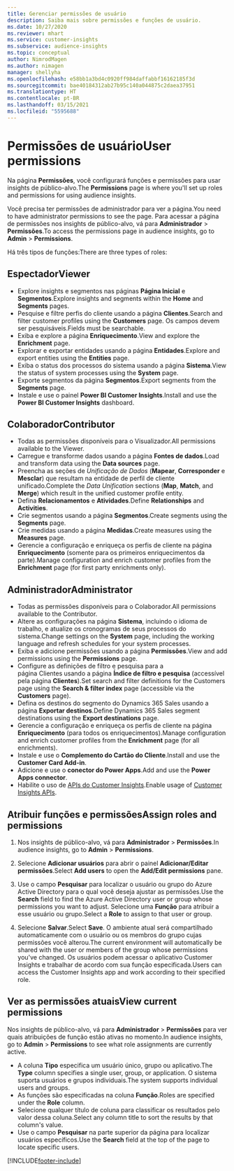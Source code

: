 ```yaml
---
title: Gerenciar permissões de usuário
description: Saiba mais sobre permissões e funções de usuário.
ms.date: 10/27/2020
ms.reviewer: mhart
ms.service: customer-insights
ms.subservice: audience-insights
ms.topic: conceptual
author: NimrodMagen
ms.author: nimagen
manager: shellyha
ms.openlocfilehash: e58bb1a3bd4c0920ff984daffabbf16162185f3d
ms.sourcegitcommit: bae40184312ab27b95c140a044875c2daea37951
ms.translationtype: HT
ms.contentlocale: pt-BR
ms.lasthandoff: 03/15/2021
ms.locfileid: "5595688"
---
```

# <a name="user-permissions"></a><span data-ttu-id="219bd-103">Permissões de usuário</span><span class="sxs-lookup"><span data-stu-id="219bd-103">User permissions</span></span>

<span data-ttu-id="219bd-104">Na página **Permissões**, você configurará funções e permissões para usar insights de público-alvo.</span><span class="sxs-lookup"><span data-stu-id="219bd-104">The **Permissions** page is where you'll set up roles and permissions for using audience insights.</span></span>

<span data-ttu-id="219bd-105">Você precisa ter permissões de administrador para ver a página.</span><span class="sxs-lookup"><span data-stu-id="219bd-105">You need to have administrator permissions to see the page.</span></span> <span data-ttu-id="219bd-106">Para acessar a página de permissões nos insights de público-alvo, vá para **Administrador** > **Permissões**.</span><span class="sxs-lookup"><span data-stu-id="219bd-106">To access the permissions page in audience insights, go to **Admin** > **Permissions**.</span></span>

<span data-ttu-id="219bd-107">Há três tipos de funções:</span><span class="sxs-lookup"><span data-stu-id="219bd-107">There are three types of roles:</span></span>

## <a name="viewer"></a><span data-ttu-id="219bd-108">Espectador</span><span class="sxs-lookup"><span data-stu-id="219bd-108">Viewer</span></span>

- <span data-ttu-id="219bd-109">Explore insights e segmentos nas páginas **Página Inicial** e **Segmentos**.</span><span class="sxs-lookup"><span data-stu-id="219bd-109">Explore insights and segments within the **Home** and **Segments** pages.</span></span>
- <span data-ttu-id="219bd-110">Pesquise e filtre perfis do cliente usando a página **Clientes**.</span><span class="sxs-lookup"><span data-stu-id="219bd-110">Search and filter customer profiles using the **Customers** page.</span></span> <span data-ttu-id="219bd-111">Os campos devem ser pesquisáveis.</span><span class="sxs-lookup"><span data-stu-id="219bd-111">Fields must be searchable.</span></span>
- <span data-ttu-id="219bd-112">Exiba e explore a página **Enriquecimento**.</span><span class="sxs-lookup"><span data-stu-id="219bd-112">View and explore the **Enrichment** page.</span></span>
- <span data-ttu-id="219bd-113">Explorar e exportar entidades usando a página **Entidades**.</span><span class="sxs-lookup"><span data-stu-id="219bd-113">Explore and export entities using the **Entities** page.</span></span>
- <span data-ttu-id="219bd-114">Exiba o status dos processos do sistema usando a página **Sistema**.</span><span class="sxs-lookup"><span data-stu-id="219bd-114">View the status of system processes  using the **System** page.</span></span>
- <span data-ttu-id="219bd-115">Exporte segmentos da página **Segmentos**.</span><span class="sxs-lookup"><span data-stu-id="219bd-115">Export segments from the **Segments** page.</span></span>
- <span data-ttu-id="219bd-116">Instale e use o painel **Power BI Customer Insights**.</span><span class="sxs-lookup"><span data-stu-id="219bd-116">Install and use the **Power BI Customer Insights** dashboard.</span></span>

## <a name="contributor"></a><span data-ttu-id="219bd-117">Colaborador</span><span class="sxs-lookup"><span data-stu-id="219bd-117">Contributor</span></span>

- <span data-ttu-id="219bd-118">Todas as permissões disponíveis para o Visualizador.</span><span class="sxs-lookup"><span data-stu-id="219bd-118">All permissions available to the Viewer.</span></span>
- <span data-ttu-id="219bd-119">Carregue e transforme dados usando a página **Fontes de dados**.</span><span class="sxs-lookup"><span data-stu-id="219bd-119">Load and transform data using the **Data sources** page.</span></span>
- <span data-ttu-id="219bd-120">Preencha as seções de *Unificação de Dados* (**Mapear**, **Corresponder** e **Mesclar**) que resultam na entidade de perfil de cliente unificado.</span><span class="sxs-lookup"><span data-stu-id="219bd-120">Complete the *Data Unification* sections (**Map**, **Match**, and **Merge**) which result in the unified customer profile entity.</span></span>
- <span data-ttu-id="219bd-121">Defina **Relacionamentos** e **Atividades**.</span><span class="sxs-lookup"><span data-stu-id="219bd-121">Define **Relationships** and **Activities**.</span></span>
- <span data-ttu-id="219bd-122">Crie segmentos usando a página **Segmentos**.</span><span class="sxs-lookup"><span data-stu-id="219bd-122">Create segments using the **Segments** page.</span></span>
- <span data-ttu-id="219bd-123">Crie medidas usando a página **Medidas**.</span><span class="sxs-lookup"><span data-stu-id="219bd-123">Create measures using the **Measures** page.</span></span>
- <span data-ttu-id="219bd-124">Gerencie a configuração e enriqueça os perfis de cliente na página **Enriquecimento** (somente para os primeiros enriquecimentos da parte).</span><span class="sxs-lookup"><span data-stu-id="219bd-124">Manage configuration and enrich customer profiles from the **Enrichment** page (for first party enrichments only).</span></span>

## <a name="administrator"></a><span data-ttu-id="219bd-125">Administrador</span><span class="sxs-lookup"><span data-stu-id="219bd-125">Administrator</span></span>

- <span data-ttu-id="219bd-126">Todas as permissões disponíveis para o Colaborador.</span><span class="sxs-lookup"><span data-stu-id="219bd-126">All permissions available to the Contributor.</span></span>
- <span data-ttu-id="219bd-127">Altere as configurações na página **Sistema**, incluindo o idioma de trabalho, e atualize os cronogramas de seus processos do sistema.</span><span class="sxs-lookup"><span data-stu-id="219bd-127">Change settings on the **System** page, including the working language and refresh schedules for your system processes.</span></span>
- <span data-ttu-id="219bd-128">Exiba e adicione permissões usando a página **Permissões**.</span><span class="sxs-lookup"><span data-stu-id="219bd-128">View and add permissions using the **Permissions** page.</span></span>
- <span data-ttu-id="219bd-129">Configure as definições de filtro e pesquisa para a página Clientes usando a página **Índice de filtro e pesquisa** (accessível pela página **Clientes**).</span><span class="sxs-lookup"><span data-stu-id="219bd-129">Set search and filter definitions for the Customers page using the **Search & filter index** page (accessible via the **Customers** page).</span></span>
- <span data-ttu-id="219bd-130">Defina os destinos do segmento do Dynamics 365 Sales usando a página **Exportar destinos**.</span><span class="sxs-lookup"><span data-stu-id="219bd-130">Define Dynamics 365 Sales segment destinations using the **Export destinations** page.</span></span>
- <span data-ttu-id="219bd-131">Gerencie a configuração e enriqueça os perfis de cliente na página **Enriquecimento** (para todos os enriquecimentos).</span><span class="sxs-lookup"><span data-stu-id="219bd-131">Manage configuration and enrich customer profiles from the **Enrichment** page (for all enrichments).</span></span>
- <span data-ttu-id="219bd-132">Instale e use o **Complemento do Cartão do Cliente**.</span><span class="sxs-lookup"><span data-stu-id="219bd-132">Install and use the **Customer Card Add-in**.</span></span>
- <span data-ttu-id="219bd-133">Adicione e use o **conector do Power Apps**.</span><span class="sxs-lookup"><span data-stu-id="219bd-133">Add and use the **Power Apps connector**.</span></span>
- <span data-ttu-id="219bd-134">Habilite o uso de [APIs do Customer Insights](apis.md).</span><span class="sxs-lookup"><span data-stu-id="219bd-134">Enable usage of [Customer Insights APIs](apis.md).</span></span>

## <a name="assign-roles-and-permissions"></a><span data-ttu-id="219bd-135">Atribuir funções e permissões</span><span class="sxs-lookup"><span data-stu-id="219bd-135">Assign roles and permissions</span></span>

1. <span data-ttu-id="219bd-136">Nos insights de público-alvo, vá para **Administrador** > **Permissões**.</span><span class="sxs-lookup"><span data-stu-id="219bd-136">In audience insights, go to **Admin** > **Permissions**.</span></span>

1. <span data-ttu-id="219bd-137">Selecione **Adicionar usuários** para abrir o painel **Adicionar/Editar permissões**.</span><span class="sxs-lookup"><span data-stu-id="219bd-137">Select **Add users** to open the **Add/Edit permissions** pane.</span></span>

1. <span data-ttu-id="219bd-138">Use o campo **Pesquisar** para localizar o usuário ou grupo do Azure Active Directory para o qual você deseja ajustar as permissões.</span><span class="sxs-lookup"><span data-stu-id="219bd-138">Use the **Search** field to find the Azure Active Directory user or group whose permissions you want to adjust.</span></span> <span data-ttu-id="219bd-139">Selecione uma **Função** para atribuir a esse usuário ou grupo.</span><span class="sxs-lookup"><span data-stu-id="219bd-139">Select a **Role** to assign to that user or group.</span></span>

1. <span data-ttu-id="219bd-140">Selecione **Salvar**.</span><span class="sxs-lookup"><span data-stu-id="219bd-140">Select **Save**.</span></span> <span data-ttu-id="219bd-141">O ambiente atual será compartilhado automaticamente com o usuário ou os membros do grupo cujas permissões você alterou.</span><span class="sxs-lookup"><span data-stu-id="219bd-141">The current environment will automatically be shared with the user or members of the group whose permissions you've changed.</span></span> <span data-ttu-id="219bd-142">Os usuários podem acessar o aplicativo Customer Insights e trabalhar de acordo com sua função especificada.</span><span class="sxs-lookup"><span data-stu-id="219bd-142">Users can access the Customer Insights app and work according to their specified role.</span></span>

## <a name="view-current-permissions"></a><span data-ttu-id="219bd-143">Ver as permissões atuais</span><span class="sxs-lookup"><span data-stu-id="219bd-143">View current permissions</span></span>

<span data-ttu-id="219bd-144">Nos insights de público-alvo, vá para **Administrador** > **Permissões** para ver quais atribuições de função estão ativas no momento.</span><span class="sxs-lookup"><span data-stu-id="219bd-144">In audience insights, go to **Admin** > **Permissions** to see what role assignments are currently active.</span></span>

- <span data-ttu-id="219bd-145">A coluna **Tipo** especifica um usuário único, grupo ou aplicativo.</span><span class="sxs-lookup"><span data-stu-id="219bd-145">The **Type** column specifies a single user, group, or application.</span></span> <span data-ttu-id="219bd-146">O sistema suporta usuários e grupos individuais.</span><span class="sxs-lookup"><span data-stu-id="219bd-146">The system supports individual users and groups.</span></span>
- <span data-ttu-id="219bd-147">As funções são especificadas na coluna **Função**.</span><span class="sxs-lookup"><span data-stu-id="219bd-147">Roles are specified under the **Role** column.</span></span>
- <span data-ttu-id="219bd-148">Selecione qualquer título de coluna para classificar os resultados pelo valor dessa coluna.</span><span class="sxs-lookup"><span data-stu-id="219bd-148">Select any column title to sort the results by that column's value.</span></span>
- <span data-ttu-id="219bd-149">Use o campo **Pesquisar** na parte superior da página para localizar usuários específicos.</span><span class="sxs-lookup"><span data-stu-id="219bd-149">Use the **Search** field at the top of the page to locate specific users.</span></span>


[!INCLUDE[footer-include](../includes/footer-banner.md)]